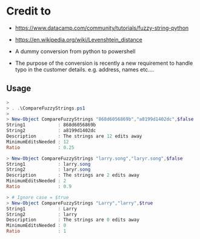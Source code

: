 # Credit to

* https://www.datacamp.com/community/tutorials/fuzzy-string-python

* https://en.wikipedia.org/wiki/Levenshtein_distance

* A dummy conversion from python to powershell

* The purpose of the conversion is recently a new requirement to handle typo in the customer details. e.g. address, names etc....

## Usage

```powershell
>
> . .\CompareFuzzyStrings.ps1
>
> New-Object CompareFuzzyStrings "868d6056869b","a8199d1402dc",$false
String1            : 868d6056869b
String2            : a8199d1402dc
Description        : The strings are 12 edits away
MinimumEditsNeeded : 12
Ratio              : 0.25

> New-Object CompareFuzzyStrings "larry.song","laryr.song",$false
String1            : larry.song
String2            : laryr.song
Description        : The strings are 2 edits away
MinimumEditsNeeded : 2
Ratio              : 0.9

> # Ignore case = $true
> New-Object CompareFuzzyStrings "Larry","larry",$true
String1            : Larry
String2            : larry
Description        : The strings are 0 edits away
MinimumEditsNeeded : 0
Ratio              : 1
```
